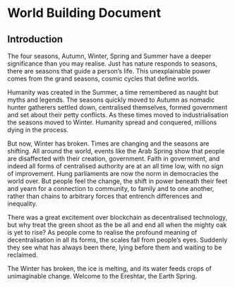 # World Building Document

## Introduction
The four seasons, Autumn, Winter, Spring and Summer have a deeper significance than you may realise. Just has nature responds to seasons, there are seasons that guide a person’s life. This unexplainable power comes from the grand seasons, cosmic cycles that define worlds.

Humanity was created in the Summer, a time remembered as naught but myths and legends. The seasons quickly moved to Autumn as nomadic hunter gatherers settled down, centralised themselves, formed government and set about their petty conflicts. As these times moved to industrialisation the seasons moved to Winter. Humanity spread and conquered, millions dying in the process.  

But now, Winter has broken. Times are changing and the seasons are shifting. All around the world, events like the Arab Spring show that people are disaffected with their creation, government. Faith in government, and indeed all forms of centralised authority are at an all time low, with no sign of improvement. Hung parliaments are now the norm in democracies the world over. But people feel the change, the shift in power beneath their feet and yearn for a connection to community, to family and to one another, rather than chains to arbitrary forces that entrench differences and inequality.

There was a great excitement over blockchain as decentralised technology, but why treat the green shoot as the be all and end all when the mighty oak is yet to rise? As people come to realise the profound meaning of decentralisation in all its forms, the scales fall from people’s eyes. Suddenly they see what has always been there, lying before them and waiting to be reclaimed.

The Winter has broken, the ice is melting, and its water feeds crops of unimaginable change. Welcome to the Ereshtar, the Earth Spring.

